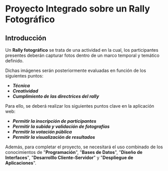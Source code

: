 # Proyecto Integrado sobre un Rally Fotográfico

## Introducción
Un <b>Rally fotográfico</b> se trata de una actividad en la cual, los participantes presentes deberán capturar fotos dentro de un marco temporal y temático definido.

Dichas imágenes serán posteriormente evaluadas en función de los siguientes puntos:
  - <b><i>Técnica</i></b>
  - <b><i>Creatividad</i></b>
  - <b><i>Cumplimiento de las directrices del rally</i></b>

Para ello, se deberá realizar los siguientes puntos clave en la aplicación web:
  - <b><i>Permitir la inscripción de participantes</i></b>
  - <b><i>Permitir la subida y validación de fotografías</i></b>
  - <b><i>Permitir la votación pública</i></b>
  - <b><i>Permitir la visualización de resultados</i></b>

Además, para completar el proyecto, se necesitará el uso combinado de los conocimientos de "<b>Programación</b>", "<b>Bases de Datos</b>", "<b>Diseño de Interfaces</b>", "<b>Desarrolllo Cliente-Servidor</b>" y "<b>Despliegue de Aplicaciones</b>".
